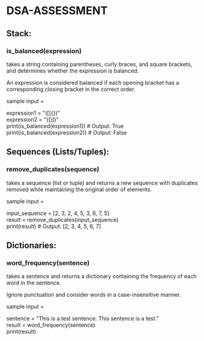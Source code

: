 # DSA-ASSESSMENT

## Stack:
### is_balanced(expression) 
takes a string containing parentheses, curly braces, and square brackets, and determines whether 
the expression is balanced. 

An expression is considered balanced if each opening bracket has a corresponding closing 
bracket in the correct order.

sample input = 

expression1 = "([]{})"\
expression2 = "([)])"\
print(is_balanced(expression1))  # Output: True\
print(is_balanced(expression2))  # Output: False
## Sequences (Lists/Tuples): 

### remove_duplicates(sequence)
takes a sequence (list or tuple) and returns a new sequence with duplicates 
removed while maintaining the original order of elements. 

sample input = 

input_sequence = [2, 3, 2, 4, 5, 3, 6, 7, 5]\
result = remove_duplicates(input_sequence)\
print(result)  # Output: [2, 3, 4, 5, 6, 7]
## Dictionaries: 

### word_frequency(sentence) 
takes a sentence and returns a dictionary containing the frequency of each 
word in the sentence. 

Ignore punctuation and consider words in a case-insensitive manner. 

sample input = 

sentence = "This is a test sentence. This sentence is a test."\
result = word_frequency(sentence)\
print(result)

